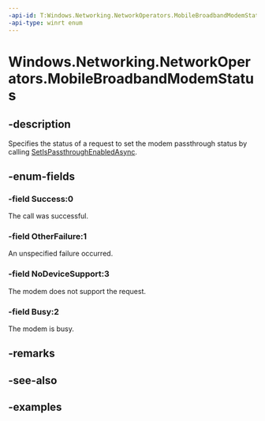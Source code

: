 ```yaml
---
-api-id: T:Windows.Networking.NetworkOperators.MobileBroadbandModemStatus
-api-type: winrt enum
---
```


<!-- Enumeration syntax.
public enum MobileBroadbandModemStatus : int 
-->

# Windows.Networking.NetworkOperators.MobileBroadbandModemStatus

## -description
Specifies the status of a request to set the modem passthrough status by calling [SetIsPassthroughEnabledAsync](mobilebroadbandmodem_setispassthroughenabledasync_1308076323.md).

## -enum-fields
### -field Success:0
The call was successful.

### -field OtherFailure:1
An unspecified failure occurred.

### -field NoDeviceSupport:3
The modem does not support the request.

### -field Busy:2
The modem is busy.

## -remarks

## -see-also

## -examples

